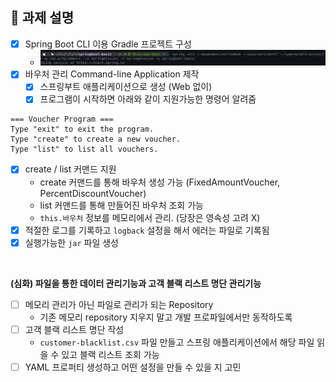 ## 📌 과제 설명

- [x] Spring Boot CLI 이용 Gradle 프로젝트 구성
  - ![img.png](img/week01-img01.png)
- [x] 바우처 관리 Command-line Application 제작
  - [x] 스프링부트 애플리케이션으로 생성 (Web 없이)
  - [x] 프로그램이 시작하면 아래와 같이 지원가능한 명령어 알려줌

```shell
=== Voucher Program ===
Type "exit" to exit the program.
Type "create" to create a new voucher.
Type "list" to list all vouchers.
```

  - [x] create / list 커맨드 지원
    - create 커맨드를 통해 바우처 생성 가능 (FixedAmountVoucher, PercentDiscountVoucher)
    - list 커맨드를 통해 만들어진 바우처 조회 가능
    - `this.바우처` 정보를 메모리에서 관리. (당장은 영속성 고려 X)
  - [x] 적절한 로그를 기록하고 `logback` 설정을 해서 에러는 파일로 기록됨
  - [x] 실행가능한 `jar` 파일 생성

<br>

**(심화) 파일을 통한 데이터 관리기능과 고객 블랙 리스트 명단 관리기능**
- [ ] 메모리 관리가 아닌 파일로 관리가 되는 Repository
  - 기존 메모리 repository 지우지 말고 개발 프로파일에서만 동작하도록
- [ ] 고객 블랙 리스트 명단 작성
  - `customer-blacklist.csv` 파일 만들고 스프링 애플리케이션에서 해당 파일 읽을 수 있고 블랙 리스트 조회 가능
- [ ] YAML 프로퍼티 생성하고 어떤 설정을 만들 수 있을 지 고민